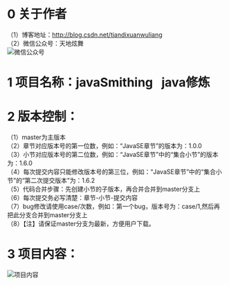 # 0 关于作者
（1）博客地址：http://blog.csdn.net/tiandixuanwuliang  
（2）微信公众号：天地炫舞  
![微信公众号](https://github.com/wllfengshu/javaSmithing/blob/master/0%E5%AD%A6%E4%B9%A0%E8%B7%AF%E7%BA%BF/%E5%BE%AE%E4%BF%A1%E5%85%AC%E4%BC%97%E5%8F%B7.jpg)

# 1 项目名称：javaSmithing   java修炼


# 2 版本控制：
（1）master为主版本  
（2）章节对应版本号的第一位数，例如：“JavaSE章节”的版本为：1.0.0  
（3）小节对应版本号的第二位数，例如：“JavaSE章节”中的“集合小节”的版本为：1.6.0  
（4）每次提交内容只能修改版本号的第三位，例如：“JavaSE章节”中的“集合小节”的“第二次提交版本”为：1.6.2  
（5）代码合并步骤：先创建小节的子版本，再合并合并到master分支上  
（6）每次提交务必写清楚：章节-小节-提交内容  
（7）bug修改请使用case/次数，例如：第一个bug，版本号为：case/1,然后再把此分支合并到master分支上  
（8）【注】请保证master分支为最新，方便用户下载。  


# 3 项目内容：
![项目内容](https://github.com/wllfengshu/javaSmithing/blob/master/0%E5%AD%A6%E4%B9%A0%E8%B7%AF%E7%BA%BF/java%E4%BF%AE%E7%82%BC.png)

